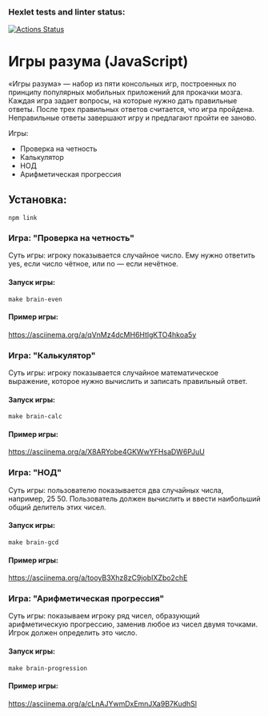 ### Hexlet tests and linter status:

[![Actions Status](https://github.com/MolchanovNikita-qa/qa-auto-engineer-javascript-project-44/actions/workflows/hexlet-check.yml/badge.svg)](https://github.com/MolchanovNikita-qa/qa-auto-engineer-javascript-project-44/actions)

# Игры разума (JavaScript)

«Игры разума» — набор из пяти консольных игр, построенных по принципу популярных мобильных приложений для прокачки мозга. Каждая игра задает вопросы, на которые нужно дать правильные ответы. После трех правильных ответов считается, что игра пройдена. Неправильные ответы завершают игру и предлагают пройти ее заново.

Игры:

- Проверка на четность
- Калькулятор
- НОД
- Арифметическая прогрессия

## Установка:

`npm link`

### Игра: "Проверка на четность"

Суть игры: игроку показывается случайное число. Ему нужно ответить yes, если число чётное, или no — если нечётное.

#### Запуск игры:

`make brain-even`

#### Пример игры:

https://asciinema.org/a/qVnMz4dcMH6HtlgKTO4hkoa5y

### Игра: "Калькулятор"

Суть игры: игроку показывается случайное математическое выражение, которое нужно вычислить и записать правильный ответ.

#### Запуск игры:

`make brain-calc`

#### Пример игры:

https://asciinema.org/a/X8ARYobe4GKWwYFHsaDW6PJuU

### Игра: "НОД"

Суть игры: пользователю показывается два случайных числа, например, 25 50. Пользователь должен вычислить и ввести наибольший общий делитель этих чисел.

#### Запуск игры:

`make brain-gcd`

#### Пример игры:

https://asciinema.org/a/tooyB3Xhz8zC9jobIXZbo2chE

### Игра: "Арифметическая прогрессия"

Суть игры: показываем игроку ряд чисел, образующий арифметическую прогрессию, заменив любое из чисел двумя точками. Игрок должен определить это число.

#### Запуск игры:

`make brain-progression`

#### Пример игры:

https://asciinema.org/a/cLnAJYwmDxEmnJXa9B7KudhSl
